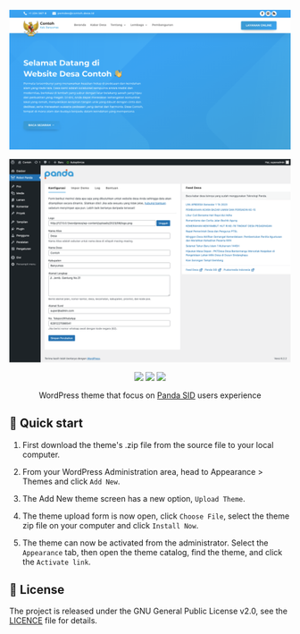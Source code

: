 <p align="center">
    <img src="docs/themes.png">
</p>

<p align="center">
    <img src="docs/plugins.png">
</p>

<p align="center">
    <img src="https://img.shields.io/badge/PHP-%3E7.4-777BB4?style=flat-square&logo=php&logoColor=#777BB4">
    <img src="https://img.shields.io/badge/WordPress-v6.2%20tested-21759B?style=flat-square&logo=wordpress">
    <a href="https://github.com/razaqultegar/panda-sid/blob/main/LICENSE">
        <img src="https://img.shields.io/github/license/razaqultegar/panda-sid?&style=flat-square">
    </a>
</p>

<p align="center">WordPress theme that focus on <a href="https://panda.id">Panda SID</a> users experience</p>

## 🚀 Quick start

1. First download the theme's .zip file from the source file to your local computer.

2. From your WordPress Administration area, head to Appearance > Themes and click `Add New`.

3. The Add New theme screen has a new option, `Upload Theme`.

4. The theme upload form is now open, click `Choose File`, select the theme zip file on your computer and click `Install Now`.

5. The theme can now be activated from the administrator. Select the `Appearance` tab, then open the theme catalog, find the theme, and click the `Activate link`.

## 📃 License

The project is released under the GNU General Public License v2.0, see the [LICENCE](https://github.com/seatonjiang/kratos/blob/main/LICENSE) file for details.
